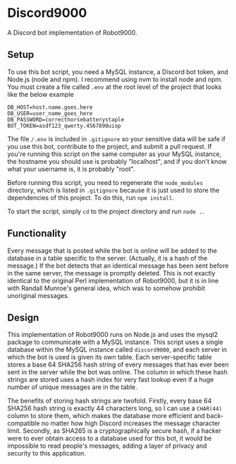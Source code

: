 # Discord9000

A Discord bot implementation of Robot9000.

## Setup

To use this bot script, you need a MySQL instance, a Discord bot token, and Node.js (node and npm). I recommend using nvm to install node and npm. You must create a file called `.env` at the root level of the project that looks like the below example
```
DB_HOST=host.name.goes.here
DB_USER=user_name_goes_here
DB_PASSWORD=correcthorsebatterystaple
BOT_TOKEN=asdf123_qwerty.4567890uiop
```
The file `/.env` is included in `.gitignore` so your sensitive data will be safe if you use this bot, contribute to the project, and submit a pull request. If you're running this script on the same computer as your MySQL instance, the hostname you should use is probably "localhost", and if you don't know what your username is, it is probably "root".

Before running this script, you need to regenerate the `node_modules` directory, which is listed in `.gitignore` because it is just used to store the dependencies of this project. To do this, run `npm install`.

To start the script, simply `cd` to the project directory and run `node .`.

## Functionality

Every message that is posted while the bot is online will be added to the database in a table specific to the server. (Actually, it is a hash of the message.) If the bot detects that an identical message has been sent before in the same server, the message is promptly deleted. This is not exactly identical to the original Perl implementation of Robot9000, but it is in line with Randall Munroe's general idea, which was to somehow prohibit unoriginal messages.

## Design

This implementation of Robot9000 runs on Node.js and uses the mysql2 package to communicate with a MySQL instance. This script uses a single database within the MySQL instance called `discord9000`, and each server in which the bot is used is given its own table. Each server-specific table stores a base 64 SHA256 hash string of every messages that has ever been sent in the server while the bot was online. The column in which these hash strings are stored uses a hash index for very fast lookup even if a huge number of unique messages are in the table.

The benefits of storing hash strings are twofold. Firstly, every base 64 SHA256 hash string is exactly 44 characters long, so I can use a `CHAR(44)` column to store them, which makes the database more efficient and back-compatible no matter how high Discord increases the message character limit. Secondly, as SHA265 is a cryptographically secure hash, if a hacker were to ever obtain access to a database used for this bot, it would be impossible to read people's messages, adding a layer of privacy and security to this application.
